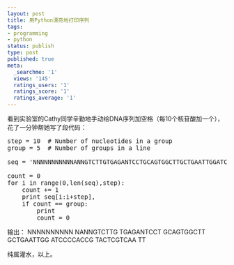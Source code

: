 ```yaml
---
layout: post
title: 用Python漂亮地打印序列
tags:
- programming
- python
status: publish
type: post
published: true
meta:
  _searchme: '1'
  views: '145'
  ratings_users: '1'
  ratings_score: '1'
  ratings_average: '1'
---
```

看到实验室的Cathy同学辛勤地手动给DNA序列加空格（每10个核苷酸加一个），花了一分钟帮她写了段代码：
<pre>step = 10  # Number of nucleotides in a group
group = 5  # Number of groups in a line

seq = 'NNNNNNNNNNNANNGTCTTGTGAGANTCCTGCAGTGGCTTGCTGAATTGGATCCCCACCGTACTCGTCAATT'

count = 0
for i in range(0,len(seq),step):
    count += 1
    print seq[i:i+step],
    if count == group:
        print
        count = 0
</pre>
输出：
NNNNNNNNNN NANNGTCTTG TGAGANTCCT GCAGTGGCTT GCTGAATTGG
ATCCCCACCG TACTCGTCAA TT

纯属灌水，以上。

